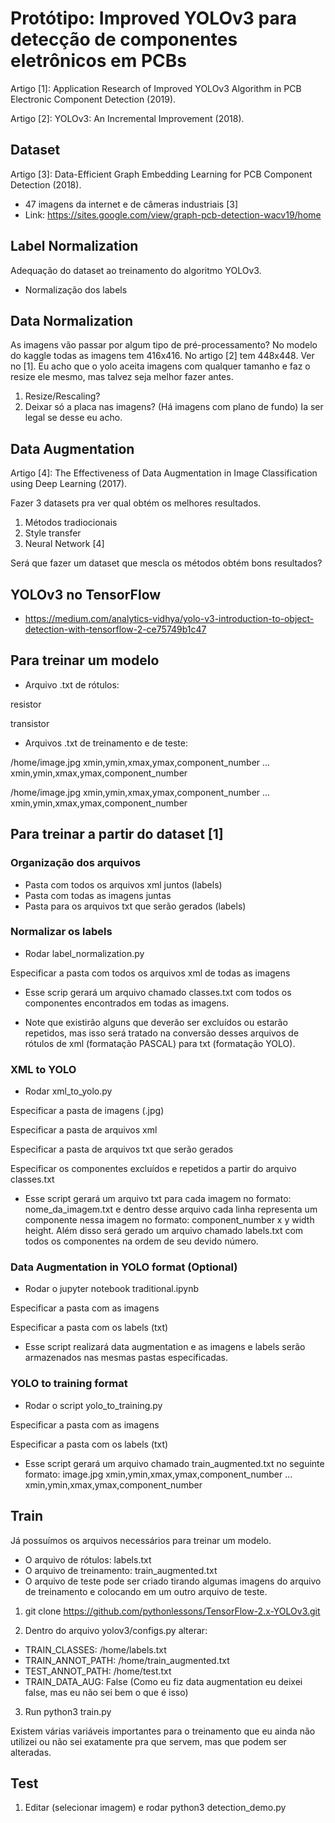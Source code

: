 # Protótipo: Improved YOLOv3 para detecção de componentes eletrônicos em PCBs
Artigo [1]: Application Research of Improved YOLOv3 Algorithm in PCB Electronic Component Detection (2019).

Artigo [2]: YOLOv3: An Incremental Improvement (2018).

## Dataset
Artigo [3]: Data-Efficient Graph Embedding Learning for PCB Component Detection (2018).

* 47 imagens da internet e de câmeras industriais [3]
* Link: https://sites.google.com/view/graph-pcb-detection-wacv19/home

## Label Normalization
Adequação do dataset ao treinamento do algoritmo YOLOv3.

* Normalização dos labels

## Data Normalization
As imagens vão passar por algum tipo de pré-processamento? No modelo do kaggle todas as imagens tem 416x416. No artigo [2] tem 448x448. Ver no [1]. Eu acho que o yolo aceita imagens com qualquer tamanho e faz o resize ele mesmo, mas talvez seja melhor fazer antes.

1. Resize/Rescaling?
2. Deixar só a placa nas imagens? (Há imagens com plano de fundo) Ia ser legal se desse eu acho.

## Data Augmentation
Artigo [4]: The Effectiveness of Data Augmentation in Image Classification using Deep Learning (2017).

Fazer 3 datasets pra ver qual obtém os melhores resultados.

1. Métodos tradiocionais
2. Style transfer
3. Neural Network [4]

Será que fazer um dataset que mescla os métodos obtém bons resultados?

## YOLOv3 no TensorFlow
* https://medium.com/analytics-vidhya/yolo-v3-introduction-to-object-detection-with-tensorflow-2-ce75749b1c47

## Para treinar um modelo
* Arquivo .txt de rótulos:

resistor

transistor

* Arquivos .txt de treinamento e de teste:

/home/image.jpg xmin,ymin,xmax,ymax,component_number ... xmin,ymin,xmax,ymax,component_number

/home/image.jpg xmin,ymin,xmax,ymax,component_number ... xmin,ymin,xmax,ymax,component_number

## Para treinar a partir do dataset [1] 
### Organização dos arquivos
* Pasta com todos os arquivos xml juntos (labels)
* Pasta com todas as imagens juntas
* Pasta para os arquivos txt que serão gerados (labels)

### Normalizar os labels
* Rodar label_normalization.py

Especificar a pasta com todos os arquivos xml de todas as imagens

* Esse scrip gerará um arquivo chamado classes.txt com todos os componentes encontrados em todas as imagens. 

* Note que existirão alguns que deverão ser excluídos ou estarão repetidos, mas isso será tratado na conversão desses arquivos de rótulos de xml (formatação PASCAL) para txt (formatação YOLO).

### XML to YOLO
* Rodar xml_to_yolo.py

Especificar a pasta de imagens (.jpg)

Especificar a pasta de arquivos xml

Especificar a pasta de arquivos txt que serão gerados

Especificar os componentes excluídos e repetidos a partir do arquivo classes.txt

* Esse script gerará um arquivo txt para cada imagem no formato: nome_da_imagem.txt e dentro desse arquivo cada linha representa um componente nessa imagem no formato: component_number x y width height. Além disso será gerado um arquivo chamado labels.txt com todos os componentes na ordem de seu devido número.

### Data Augmentation in YOLO format (Optional)
* Rodar o jupyter notebook traditional.ipynb

Especificar a pasta com as imagens

Especificar a pasta com os labels (txt)

* Esse script realizará data augmentation e as imagens e labels serão armazenados nas mesmas pastas especificadas.

### YOLO to training format
* Rodar o script yolo_to_training.py

Especificar a pasta com as imagens

Especificar a pasta com os labels (txt)

* Esse script gerará um arquivo chamado train_augmented.txt no seguinte formato:
image.jpg xmin,ymin,xmax,ymax,component_number ... xmin,ymin,xmax,ymax,component_number

## Train
Já possuímos os arquivos necessários para treinar um modelo.

* O arquivo de rótulos: labels.txt
* O arquivo de treinamento: train_augmented.txt
* O arquivo de teste pode ser criado tirando algumas imagens do arquivo de treinamento e colocando em um outro arquivo de teste.

1. git clone https://github.com/pythonlessons/TensorFlow-2.x-YOLOv3.git

2. Dentro do arquivo yolov3/configs.py alterar:
* TRAIN_CLASSES: /home/labels.txt
* TRAIN_ANNOT_PATH: /home/train_augmented.txt
* TEST_ANNOT_PATH: /home/test.txt
* TRAIN_DATA_AUG: False (Como eu fiz data augmentation eu deixei false, mas eu não sei bem o que é isso)

3. Run python3 train.py

Existem várias variáveis importantes para o treinamento que eu ainda não utilizei ou não sei exatamente pra que servem, mas que podem ser alteradas.

## Test
1. Editar (selecionar imagem) e rodar python3 detection_demo.py